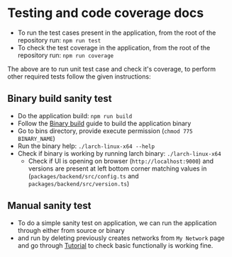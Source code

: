# Testing and code coverage docs 

- To run the test cases present in the application, from the root of the repository run: `npm run test`
- To check the test coverage in the application, from the root of the repository run: `npm run coverage`

The above are to run unit test case and check it's coverage, to perform other required tests follow the given instructions:

## Binary build sanity test

- Do the application build: `npm run build`
- Follow the [Binary build](./binary_build.md) guide to build the application binary
- Go to bins directory, provide execute permission (`chmod 775 BINARY_NAME`)
- Run the binary help: `./larch-linux-x64 --help`
- Check if binary is working by running larch binary: `./larch-linux-x64`
  - Check if UI is opening on browser (`http://localhost:9000`) and versions are present at left bottom corner matching values in (`packages/backend/src/config.ts` and `packages/backend/src/version.ts`)

## Manual sanity test

- To do a simple sanity test on application, we can run the application through either from source or binary
- and run by deleting previously creates networks from `My Network` page and go through [Tutorial](../user/tutorial.md) to check basic functionally is working fine.